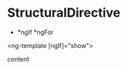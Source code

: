 # StructuralDirective

- *ngIf *ngFor


<ng-template [ngIf]="show">
  <div>
    content
  </div>
</ng-template>
